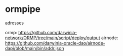 ormpipe
===



adresses

ormp: https://github.com/darwinia-network/ORMP/tree/main/script/deploy/output
airnode: https://github.com/darwinia-oracle-dao/airnode-dapi/blob/main/bin/addr.json
